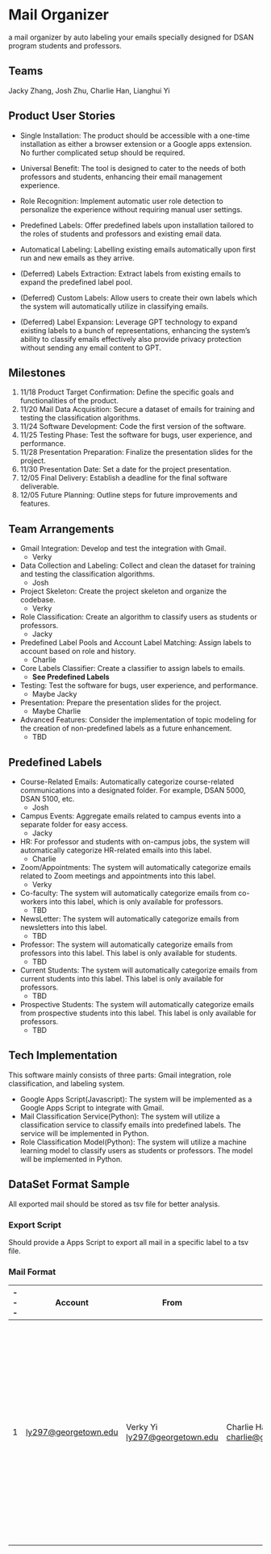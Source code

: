 # Mail Organizer

a mail organizer by auto labeling your emails specially designed for DSAN program students and professors.

## Teams

Jacky Zhang, Josh Zhu, Charlie Han, Lianghui Yi

## Product User Stories

- Single Installation: The product should be accessible with a one-time installation as either a browser extension or a Google apps extension. No further complicated setup should be required.

- Universal Benefit: The tool is designed to cater to the needs of both professors and students, enhancing their email management experience.

- Role Recognition: Implement automatic user role detection to personalize the experience without requiring manual user settings.

- Predefined Labels: Offer predefined labels upon installation tailored to the roles of students and professors and existing email data.

- Automatical Labeling: Labelling existing emails automatically upon first run and new emails as they arrive.

- (Deferred) Labels Extraction: Extract labels from existing emails to expand the predefined label pool.

- (Deferred) Custom Labels: Allow users to create their own labels which the system will automatically utilize in classifying emails.

- (Deferred) Label Expansion: Leverage GPT technology to expand existing labels to a bunch of representations, enhancing the system’s ability to classify emails effectively also provide privacy protection without sending any email content to GPT.

## Milestones

1. 11/18 Product Target Confirmation: Define the specific goals and functionalities of the product.
2. 11/20 Mail Data Acquisition: Secure a dataset of emails for training and testing the classification algorithms.
3. 11/24 Software Development: Code the first version of the software.
4. 11/25 Testing Phase: Test the software for bugs, user experience, and performance.  
5. 11/28 Presentation Preparation: Finalize the presentation slides for the project. 
6. 11/30 Presentation Date: Set a date for the project presentation. 
7. 12/05 Final Delivery: Establish a deadline for the final software deliverable. 
8. 12/05 Future Planning: Outline steps for future improvements and features.

## Team Arrangements

- Gmail Integration: Develop and test the integration with Gmail.
  - Verky
- Data Collection and Labeling: Collect and clean the dataset for training and testing the classification algorithms.
  - Josh
- Project Skeleton: Create the project skeleton and organize the codebase.
  - Verky
- Role Classification: Create an algorithm to classify users as students or professors.
  - Jacky
- Predefined Label Pools and Account Label Matching: Assign labels to account based on role and history.
  - Charlie
- Core Labels Classifier: Create a classifier to assign labels to emails.
  - **See Predefined Labels**
- Testing: Test the software for bugs, user experience, and performance.
  - Maybe Jacky
- Presentation: Prepare the presentation slides for the project.
  - Maybe Charlie
- Advanced Features: Consider the implementation of topic modeling for the creation of non-predefined labels as a future enhancement.
  - TBD

## Predefined Labels

- Course-Related Emails: Automatically categorize course-related communications into a designated folder. For example, DSAN 5000, DSAN 5100, etc.
  - Josh
- Campus Events: Aggregate emails related to campus events into a separate folder for easy access.
  - Jacky
- HR: For professor and students with on-campus jobs, the system will automatically categorize HR-related emails into this label.
  - Charlie
- Zoom/Appointments: The system will automatically categorize emails related to Zoom meetings and appointments into this label.
  - Verky
- Co-faculty: The system will automatically categorize emails from co-workers into this label, which is only available for professors.
  - TBD
- NewsLetter: The system will automatically categorize emails from newsletters into this label.
  - TBD
- Professor: The system will automatically categorize emails from professors into this label. This label is only available for students.
  - TBD
- Current Students: The system will automatically categorize emails from current students into this label. This label is only available for professors.
  - TBD
- Prospective Students: The system will automatically categorize emails from prospective students into this label. This label is only available for professors.
  - TBD

## Tech Implementation

This software mainly consists of three parts: Gmail integration, role classification, and labeling system.

- Google Apps Script(Javascript): The system will be implemented as a Google Apps Script to integrate with Gmail.
- Mail Classification Service(Python): The system will utilize a classification service to classify emails into predefined labels. The service will be implemented in Python. 
- Role Classification Model(Python): The system will utilize a machine learning model to classify users as students or professors. The model will be implemented in Python.

## DataSet Format Sample

All exported mail should be stored as tsv file for better analysis.

### Export Script

Should provide a Apps Script to export all mail in a specific label to a tsv file.

### Mail Format

|---|Account|From|To|Subject|Body|Label|Role|
|---|-------|----|--|-------|----|-----|----|
|1  |ly297@georgetown.edu|Verky Yi <ly297@georgetown.edu>| Charlie Han <charlie@georgetown.edu>|DSAN 5000|Hi, Charlie, I am Verky, a student in DSAN 5000. I am writing to ask about the final project. Can you give me some advice?|Course|Student|